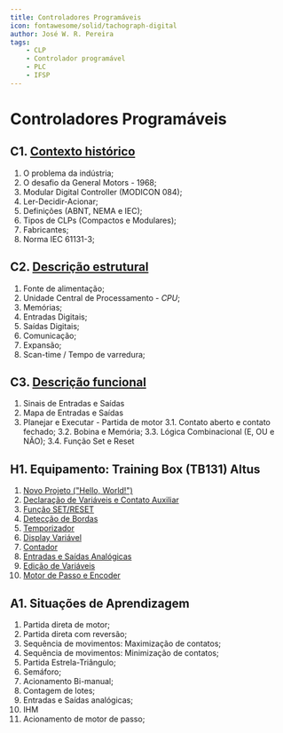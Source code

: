 ```yaml
---
title: Controladores Programáveis
icon: fontawesome/solid/tachograph-digital
author: José W. R. Pereira
tags: 
    - CLP
    - Controlador programável
    - PLC
    - IFSP
---
```




# Controladores Programáveis



## C1. [Contexto histórico](slides/aula01-contexto_historico.pdf)

1. O problema da indústria;
2. O desafio da General Motors - 1968;
3. Modular Digital Controller (MODICON 084);
4. Ler-Decidir-Acionar;
5. Definições (ABNT, NEMA e IEC);
6. Tipos de CLPs (Compactos e Modulares);
7. Fabricantes;
8. Norma IEC 61131-3;



## C2. [Descrição estrutural](slides/aula02-descricao_estrutural.pdf)

1. Fonte de alimentação;
2. Unidade Central de Processamento - *CPU*;
3. Memórias;
4. Entradas Digitais;
5. Saídas Digitais;
6. Comunicação;
7. Expansão;
7. Scan-time / Tempo de varredura;



## C3. [Descrição funcional](slides/aula03-descricao_funcional.pdf)

1. Sinais de Entradas e Saídas
2. Mapa de Entradas e Saídas
3. Planejar e Executar - Partida de motor
	3.1. Contato aberto e contato fechado;
	3.2. Bobina e Memória;
	3.3. Lógica Combinacional (E, OU e NÃO);
	3.4. Função Set e Reset



## H1. Equipamento: Training Box (TB131) Altus

1. [Novo Projeto ("Hello, World!")](altus_tb131/novo_projeto.md)
2. [Declaração de Variáveis e Contato Auxiliar](altus_tb131/memoria.md)
3. [Função SET/RESET](altus_tb131/set_reset.md)
4. [Detecção de Bordas](altus_tb131/borda_subida_descida.md)
5. [Temporizador](altus_tb131/temporizador.md)
6. [Display Variável](altus_tb131/ihm_display_var.md)
7. [Contador](altus_tb131/contador.md)
8. [Entradas e Saídas Analógicas](altus_tb131/analog_entradas_saidas.md)
9. [Edição de Variáveis](altus_tb131/ihm_edita_var.md)
10. [Motor de Passo e Encoder](altus_tb131/saidas_entradas_rapidas.md)




## A1. Situações de Aprendizagem

1. Partida direta de motor;
2. Partida direta com reversão;
3. Sequência de movimentos: Maximização de contatos;
4. Sequência de movimentos: Minimização de contatos;
5. Partida Estrela-Triângulo;
6. Semáforo;
7. Acionamento Bi-manual;
8. Contagem de lotes;
9. Entradas e Saídas analógicas;
10. IHM 
11. Acionamento de motor de passo;


